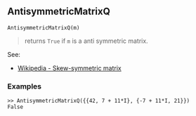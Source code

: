 ## AntisymmetricMatrixQ

``` 
AntisymmetricMatrixQ(m)
``` 

> returns `True` if `m` is a anti symmetric matrix.

See:  
* [Wikipedia - Skew-symmetric matrix](https://en.wikipedia.org/wiki/Skew-symmetric_matrix)

### Examples

```
>> AntisymmetricMatrixQ({{42, 7 + 11*I}, {-7 + 11*I, 21}}) 
False 
```